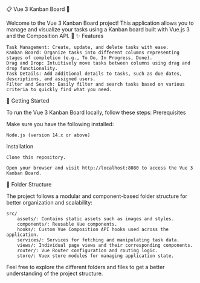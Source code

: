📋 Vue 3 Kanban Board 🚀

Welcome to the Vue 3 Kanban Board project! This application allows you to manage and visualize your tasks using a Kanban board built with Vue.js 3 and the Composition API. 🎯
✨ Features

    Task Management: Create, update, and delete tasks with ease.
    Kanban Board: Organize tasks into different columns representing stages of completion (e.g., To Do, In Progress, Done).
    Drag and Drop: Intuitively move tasks between columns using drag and drop functionality.
    Task Details: Add additional details to tasks, such as due dates, descriptions, and assigned users.
    Filter and Search: Easily filter and search tasks based on various criteria to quickly find what you need.

🚀 Getting Started

To run the Vue 3 Kanban Board locally, follow these steps:
Prerequisites

Make sure you have the following installed:

    Node.js (version 14.x or above)

Installation

    Clone this repository.

    Open your browser and visit http://localhost:8080 to access the Vue 3 Kanban Board.

📁 Folder Structure

The project follows a modular and component-based folder structure for better organization and scalability:

    src/
        assets/: Contains static assets such as images and styles.
        components/: Reusable Vue components.
        hooks/: Custom Vue Composition API hooks used across the application.
        services/: Services for fetching and manipulating task data.
        views/: Individual page views and their corresponding components.
        router/: Vue Router configuration and routing logic.
        store/: Vuex store modules for managing application state.

Feel free to explore the different folders and files to get a better understanding of the project structure.
